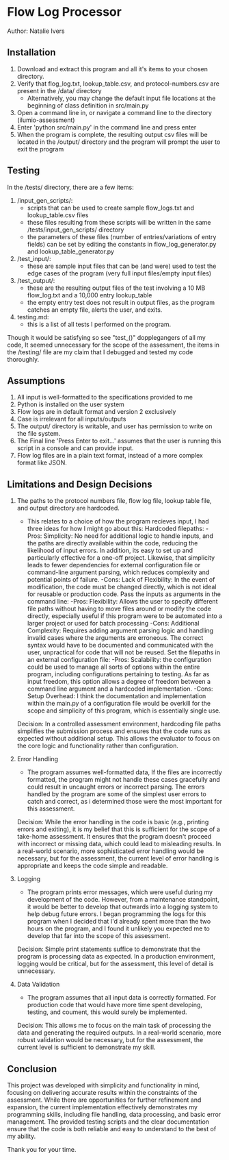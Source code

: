 # Flow Log Processor
Author: Natalie Ivers


## Installation

1. Download and extract this program and all it's items to your chosen directory.
2. Verify that flog_log.txt, lookup_table.csv, and protocol-numbers.csv are present in the /data/ directory
    - Alternatively, you may change the default input file locations
      at the beginning of class definition in src/main.py
3. Open a command line in, or navigate a command line to the directory (ilumio-assessment)
4. Enter 'python src/main.py' in the command line and press enter
5. When the program is complete, the resulting output csv files will be located in the /output/ directory
   and the program will prompt the user to exit the program


## Testing

In the /tests/ directory, there are a few items:
1. /input_gen_scripts/:
    - scripts that can be used to create sample flow_logs.txt and lookup_table.csv files
    - these files resulting from these scripts will be written in the same /tests/input_gen_scripts/ directory
    - the parameters of these files (number of entries/variations of entry fields) can be set by editing the
      constants in flow_log_generator.py and lookup_table_generator.py
2. /test_input/:
    - these are sample input files that can be (and were) used to test the edge cases of the program
      (very full input files/empty input files)
3. /test_output/:
    - these are the resulting output files of the test involving a 10 MB flow_log.txt and a 10,000 entry lookup_table
    - the empty entry test does not result in output files, as the program catches an empty file, alerts the user,
      and exits.
4. testing.md: 
    - this is a list of all tests I performed on the program.

Though it would be satisfying so see "test_<function>()" dopplegangers of all my code, It seemed unnecessary for the
scope of the assessment, the items in the /testing/ file are my claim that I debugged and tested my code thoroughly.


## Assumptions

1. All input is well-formatted to the specifications provided to me
2. Python is installed on the user system
3. Flow logs are in default format and version 2 exclusively
4. Case is irrelevant for all inputs/outputs
5. The output/ directory is writable, and user has permission to write on the file system.
6. The Final line 'Press Enter to exit...' assumes that the user is running this script in a console and can provide
   input.
7. Flow log files are in a plain text format, instead of a more complex format like JSON.


## Limitations and Design Decisions


1. The paths to the protocol numbers file, flow log file, lookup table file, and output directory are hardcoded.
    - This relates to a choice of how the program recieves input, I had three ideas for how I might go about this: 
      Hardcoded filepaths:
        -Pros:
            Simplicity: No need for additional logic to handle inputs, and the paths are directly available within
            the code, reducing the likelihood of input errors. In addition, its easy to set up and particularly
            effective for a one-off project. Likewise, that simplicity leads to fewer dependencies for external
            configuration file or command-line argument parsing, which reduces complexity and potential points of
            failure.
        -Cons:
            Lack of Flexibility: In the event of modification, the code must be changed directly, which is not ideal
            for reusable or production code.
      Pass the inputs as arguments in the command line:
        -Pros:
            Flexibility: Allows the user to specify different file paths without having to move files around or modify
            the code directly, especially useful if this program were to be automated into a larger project or used
            for batch processing
        -Cons: 
            Additional Complexity: Requires adding argument parsing logic and handling invalid cases where the arguments are erroneous. The correct syntax would have to be documented and communicated with the user, unpractical for code that will not be reused.
      Set the filepaths in an external configuration file:
        -Pros: 
            Scalability: the configuration could be used to manage all sorts of options within the entire program, including configurations pertaining to testing. As far as input freedom, this option allows a degree of freedom between a command line argument and a hardcoded implementation.
        -Cons:
            Setup Overhead: I think the documentation and implementation within the main.py of a configuration file
            would be overkill for the scope and simplicity of this program, which is essentially single use. 
    
    Decision: In a controlled assessment environment, hardcoding file paths simplifies the submission process and ensures that the code runs as expected without additional setup. This allows the evaluator to focus on the core logic and functionality rather than configuration.
2. Error Handling
    - The program assumes well-formatted data, If the files are incorrectly formatted, the program might not handle these cases gracefully and could result in uncaught errors or incorrect parsing. The errors handled by the program are some of the simplest user errors to catch and correct, as i determined those were the most important
    for this assessment.

    Decision: While the error handling in the code is basic (e.g., printing errors and exiting), it is my belief that
    this is sufficient for the scope of a take-home assessment. It ensures that the program doesn't proceed with incorrect or missing data, which could lead to misleading results. In a real-world scenario, more sophisticated error handling would be necessary, but for the assessment, the current level of error handling is appropriate and keeps the code simple and readable.
3. Logging
    - The program prints error messages, which were useful during my development of the code. However, from a maintenance standpoint, it would be better to develop that outwards into a logging system to help debug future
    errors. I began programming the logs for this program when I decided that I'd already spent more than the two hours on the program, and I found it unlikely you expected me to develop that far into the scope of this assessment. 

    Decision: Simple print statements suffice to demonstrate that the program is processing data as expected. In a production environment, logging would be critical, but for the assessment, this level of detail is unnecessary.
4. Data Validation
    - The program assumes that all input data is correctly formatted. For production code that would have more time
    spent developing, testing, and coument, this would surely be implemented. 

    Decision: This allows me to focus on the main task of processing the data and generating the required outputs. In a real-world scenario, more robust validation would be necessary, but for the assessment, the current level is sufficient to demonstrate my skill.


## Conclusion

This project was developed with simplicity and functionality in mind, focusing on delivering accurate results within the constraints of the assessment. While there are opportunities for further refinement and expansion, the current implementation effectively demonstrates my programming skills, including file handling, data processing, and basic error management. The provided testing scripts and the clear documentation ensure that the code is both reliable and easy to understand to the best of my ability.

Thank you for your time.